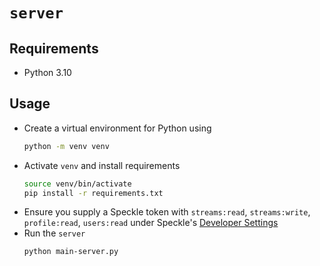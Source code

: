 # `server`
## Requirements
- Python 3.10

## Usage
- Create a virtual environment for Python using 
  ```bash
  python -m venv venv
  ```
- Activate `venv` and install requirements
  ```bash
  source venv/bin/activate
  pip install -r requirements.txt
  ```
- Ensure you supply a Speckle token with `streams:read`, `streams:write`, `profile:read`, `users:read` under Speckle's [Developer Settings](https://app.speckle.systems/developer-settings/)
- Run the `server`
  ```bash
  python main-server.py
  ```
